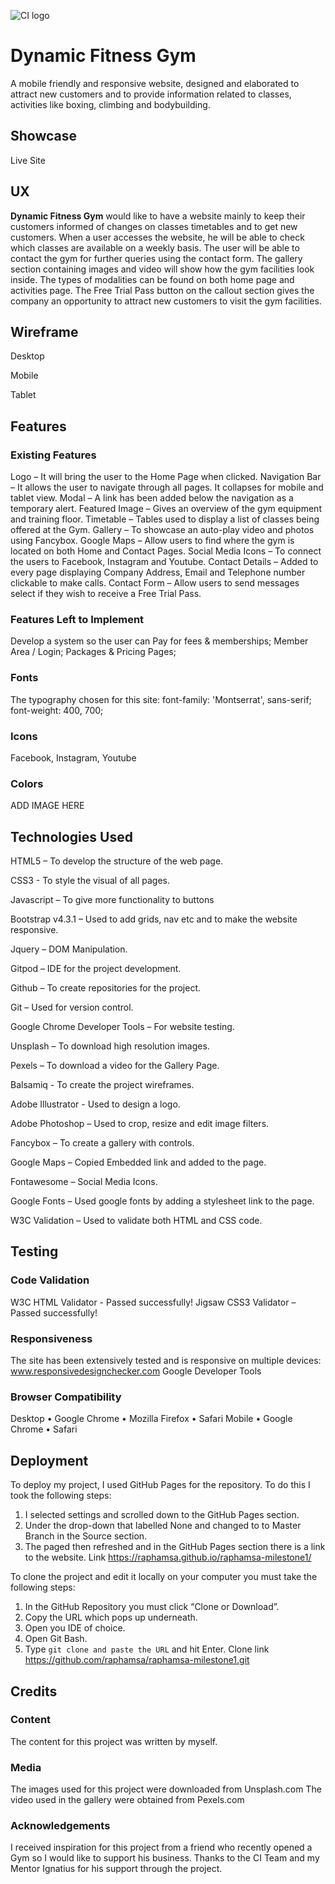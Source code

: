 ![CI logo](https://codeinstitute.s3.amazonaws.com/fullstack/ci_logo_small.png)


# Dynamic Fitness Gym

A mobile friendly and responsive website, designed and elaborated to attract new customers and to provide information related to classes, activities like boxing, climbing and bodybuilding. 


## Showcase

Live Site


## UX

**Dynamic Fitness Gym** would like to have a website mainly to keep their customers informed of changes on classes timetables and to get new customers.
When a user accesses the website, he will be able to check which classes are available on a weekly basis. The user will be able to contact the gym for further queries using the contact form. The gallery section containing images and video will show how the gym facilities look inside. The types of modalities can be found on both home page and activities page.
The Free Trial Pass button on the callout section gives the company an opportunity to attract new customers to visit the gym facilities.


## Wireframe

Desktop 

Mobile

Tablet


## Features

### Existing Features

Logo – It will bring the user to the Home Page when clicked.
Navigation Bar – It allows the user to navigate through all pages. It collapses for mobile and tablet view.
Modal – A link has been added below the navigation as a temporary alert.
Featured Image – Gives an overview of the gym equipment and training floor.
Timetable – Tables used to display a list of classes being offered at the Gym.
Gallery – To showcase an auto-play video and photos using Fancybox. 
Google Maps – Allow users to find where the gym is located on both Home and Contact Pages.
Social Media Icons – To connect the users to Facebook, Instagram and Youtube.
Contact Details – Added to every page displaying Company Address, Email and Telephone number clickable to make calls.
Contact Form – Allow users to send messages select if they wish to receive a Free Trial Pass.

### Features Left to Implement

Develop a system so the user can Pay for fees & memberships;
Member Area / Login;
Packages & Pricing Pages;

### Fonts

The typography chosen for this site: 
font-family: 'Montserrat', sans-serif;
font-weight: 400, 700;

### Icons

Facebook, Instagram, Youtube

### Colors

ADD IMAGE HERE


## Technologies Used

HTML5 – To develop the structure of the web page.

CSS3 - To style the visual of all pages.

Javascript – To give more functionality to buttons 

Bootstrap v4.3.1 – Used to add grids, nav etc and to make the website responsive. 

Jquery – DOM Manipulation.

Gitpod – IDE for the project development.

Github – To create repositories for the project.

Git – Used for version control.

Google Chrome Developer Tools – For website testing.

Unsplash – To download high resolution images.

Pexels – To download a video for the Gallery Page.

Balsamiq - To create the project wireframes.

Adobe Illustrator - Used to design a logo.

Adobe Photoshop – Used to crop, resize and edit image filters.

Fancybox – To create a gallery with controls.

Google Maps – Copied Embedded link and added to the page.

Fontawesome – Social Media Icons.

Google Fonts – Used google fonts by adding a stylesheet link to the page.

W3C Validation – Used to validate both HTML and CSS code.


## Testing

### Code Validation
W3C HTML Validator - Passed successfully!
Jigsaw CSS3 Validator – Passed successfully! 

### Responsiveness
The site has been extensively tested and is responsive on multiple devices:
www.responsivedesignchecker.com
Google Developer Tools

### Browser Compatibility
Desktop
•	Google Chrome
•	Mozilla Firefox
•	Safari
Mobile
•	Google Chrome
•	Safari

## Deployment

To deploy my project, I used GitHub Pages for the repository. To do this I took the following steps:
1. I selected settings and scrolled down to the GitHub Pages section.
2. Under the drop-down that labelled None and changed to to Master Branch in the Source section.
3. The paged then refreshed and in the GitHub Pages section there is a link to the website.
Link https://raphamsa.github.io/raphamsa-milestone1/

To clone the project and edit it locally on your computer you must take the following steps:
1. In the GitHub Repository you must click “Clone or Download”.
2. Copy the URL which pops up underneath.
3. Open you IDE of choice.
4. Open Git Bash.
5. Type `git clone and paste the URL` and hit Enter.
Clone link https://github.com/raphamsa/raphamsa-milestone1.git


## Credits

### Content

The content for this project was written by myself.

### Media

The images used for this project were downloaded from Unsplash.com
The video used in the gallery were obtained from Pexels.com

### Acknowledgements

I received inspiration for this project from a friend who recently opened a Gym so I would like to support his business.
Thanks to the CI Team and my Mentor Ignatius for his support through the project.